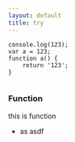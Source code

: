 ```yaml
---
layout: default
title: try
---
```

```
console.log(123);
var a = 123;
function a() {
    return '123';
}


```

### Function

this is function

- as
    asdf